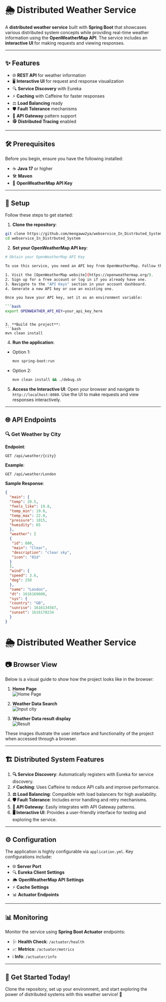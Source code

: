 # 🌦️ Distributed Weather Service

A **distributed weather service** built with **Spring Boot** that showcases various distributed system concepts while providing real-time weather information using the **OpenWeatherMap API**. The service includes an **interactive UI** for making requests and viewing responses.

---

## ✨ Features

- 🌐 **REST API** for weather information
- 🖥️ **Interactive UI** for request and response visualization
- 🔍 **Service Discovery** with Eureka
- ⚡ **Caching** with Caffeine for faster responses
- ⚖️ **Load Balancing** ready
- 🛡️ **Fault Tolerance** mechanisms
- 🚪 **API Gateway** pattern support
- 🕵️ **Distributed Tracing** enabled

---

## 🛠️ Prerequisites

Before you begin, ensure you have the following installed:

- ☕ **Java 17** or higher
- 🛠️ **Maven**
- 🔑 **OpenWeatherMap API Key**

---

## 🚀 Setup

Follow these steps to get started:

1. **Clone the repository**:
  ```bash
  git clone https://github.com/mengaww2ya/webservice_In_Distrbuted_System
  cd webservice_In_Distrbuted_System
  ```

2. **Set your OpenWeatherMap API key**:
  ```bash
  # Obtain your OpenWeatherMap API Key

  To use this service, you need an API key from OpenWeatherMap. Follow these steps to get your API key:

  1. Visit the [OpenWeatherMap website](https://openweathermap.org/).
  2. Sign up for a free account or log in if you already have one.
  3. Navigate to the "API Keys" section in your account dashboard.
  4. Generate a new API key or use an existing one.

  Once you have your API key, set it as an environment variable:

  ```bash
  export OPENWEATHER_API_KEY=your_api_key_here
  ```
  ```

3. **Build the project**:
  ```bash
  mvn clean install
  ```

4. **Run the application**:
  - Option 1:
    ```bash
    mvn spring-boot:run
    ```
  - Option 2:
    ```bash
    mvn clean install && ./debug.sh
    ```

5. **Access the Interactive UI**:
  Open your browser and navigate to `http://localhost:8080`. Use the UI to make requests and view responses interactively.

---

## 🌐 API Endpoints

### 🔍 Get Weather by City
**Endpoint**:  
```
GET /api/weather/{city}
```

**Example**:  
```
GET /api/weather/London
```

**Sample Response**:
```json
{
  "main": {
  "temp": 20.5,
  "feels_like": 19.8,
  "temp_min": 19.0,
  "temp_max": 22.0,
  "pressure": 1015,
  "humidity": 65
  },
  "weather": [
  {
   "id": 800,
   "main": "Clear",
   "description": "clear sky",
   "icon": "01d"
  }
  ],
  "wind": {
  "speed": 3.6,
  "deg": 250
  },
  "name": "London",
  "dt": 1616169600,
  "sys": {
  "country": "GB",
  "sunrise": 1616134567,
  "sunset": 1616178234
  }
}
```



# 🌦️ Distributed Weather Service
## 📷 Browser View

Below is a visual guide to show how the project looks like in the browser:

1. **Home Page**  
  ![Home Page](../images/home.png)

2. **Weather Data Search**  
  ![Input city](../images/find_weather.png)

3. **Weather Data result display**  
  ![Result](../images/result.png)

These images illustrate the user interface and functionality of the project when accessed through a browser.

---

## 🏗️ Distributed System Features

1. **🔍 Service Discovery**: Automatically registers with Eureka for service discovery.
2. **⚡ Caching**: Uses Caffeine to reduce API calls and improve performance.
3. **⚖️ Load Balancing**: Compatible with load balancers for high availability.
4. **🛡️ Fault Tolerance**: Includes error handling and retry mechanisms.
5. **🚪 API Gateway**: Easily integrates with API Gateway patterns.
6. **🖥️ Interactive UI**: Provides a user-friendly interface for testing and exploring the service.

---

## ⚙️ Configuration

The application is highly configurable via `application.yml`. Key configurations include:

- 🌐 **Server Port**
- 🔍 **Eureka Client Settings**
- 🌦️ **OpenWeatherMap API Settings**
- ⚡ **Cache Settings**
- 📊 **Actuator Endpoints**

---

## 📊 Monitoring

Monitor the service using **Spring Boot Actuator** endpoints:

- 🩺 **Health Check**: `/actuator/health`
- 📈 **Metrics**: `/actuator/metrics`
- ℹ️ **Info**: `/actuator/info`

---

## 🎯 Get Started Today!

Clone the repository, set up your environment, and start exploring the power of distributed systems with this weather service! 🌟